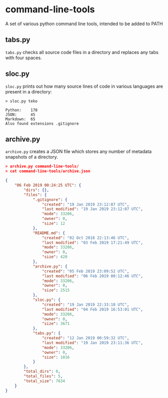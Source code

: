 # command-line-tools

A set of various python command line tools, intended to be added to PATH

## tabs.py

`tabs.py` checks all source code files in a directory and replaces any tabs with four spaces.

## sloc.py 

`sloc.py` prints out how many source lines of code in various languages are present in a directory:

```
> sloc.py teko

Python:    178
JSON:      45
Markdown:  65
Also found extensions .gitignore
```

## archive.py

`archive.py` creates a JSON file which stores any number of metadata snapshots of a directory.

```json
> archive.py command-line-tools/
> cat command-line-tools/archive.json

{
    "06 Feb 2019 00:24:25 UTC": {
        "dirs": {},
        "files": {
            ".gitignore": {
                "created": "19 Jan 2019 23:12:07 UTC",
                "last modified": "19 Jan 2019 23:12:07 UTC",
                "mode": 33206,
                "owner": 0,
                "size": 12
            },
            "README.md": {
                "created": "02 Oct 2018 22:13:46 UTC",
                "last modified": "03 Feb 2019 17:21:49 UTC",
                "mode": 33206,
                "owner": 0,
                "size": 420
            },
            "archive.py": {
                "created": "05 Feb 2019 23:09:52 UTC",
                "last modified": "06 Feb 2019 00:12:46 UTC",
                "mode": 33206,
                "owner": 0,
                "size": 2515
            },
            "sloc.py": {
                "created": "19 Jan 2019 22:33:10 UTC",
                "last modified": "04 Feb 2019 16:53:01 UTC",
                "mode": 33206,
                "owner": 0,
                "size": 3671
            },
            "tabs.py": {
                "created": "12 Jan 2019 00:59:32 UTC",
                "last modified": "19 Jan 2019 23:11:36 UTC",
                "mode": 33206,
                "owner": 0,
                "size": 1016
            }
        },
        "total_dirs": 0,
        "total_files": 5,
        "total_size": 7634
    }
}
```
